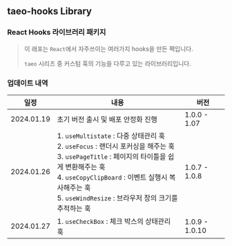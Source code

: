 ## taeo-hooks Library

### React Hooks 라이브러리 패키지

> 이 래포는 `React`에서 자주쓰이는 여러가지 hooks을 만든 팩입니다.
>
> `taeo` 시리즈 중 커스텀 훅의 기능을 다루고 있는 라이브러리입니다.

### 업데이트 내역

| 일정       | 내용                                                                                                                                                                                                                                                                   | 버전           |
| ---------- | ---------------------------------------------------------------------------------------------------------------------------------------------------------------------------------------------------------------------------------------------------------------------- | -------------- |
| 2024.01.19 | 초기 버전 출시 및 배포 안정화 진행                                                                                                                                                                                                                                     | 1.0.0 - 1.07   |
| 2024.01.26 | 1. `useMultistate` : 다중 상태관리 훅<br />2. `useFocus` : 랜더시 포커싱을 해주는 훅<br />3. `usePageTitle` : 페이지의 타이틀을 쉽게 변환해주는 훅<br />4. `useCopyClipBoard` : 이벤트 실행시 복사해주는 훅<br />5. `useWindResize` : 브라우저 창의 크기를 추적하는 훅 | 1.0.7 - 1.0.8  |
| 2024.01.27 | 1. `useCheckBox` : 체크 박스의 상태관리 훅                                                                                                                                                                                                                             | 1.0.9 - 1.0.10 |
